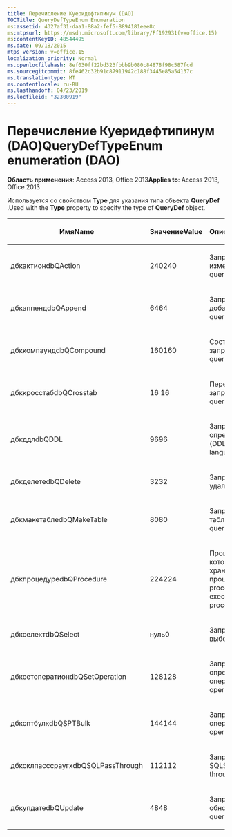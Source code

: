 ```yaml
---
title: Перечисление Куеридефтипинум (DAO)
TOCTitle: QueryDefTypeEnum Enumeration
ms:assetid: 4327af31-daa1-88a2-fef5-8894181eee8c
ms:mtpsurl: https://msdn.microsoft.com/library/Ff192931(v=office.15)
ms:contentKeyID: 48544495
ms.date: 09/18/2015
mtps_version: v=office.15
localization_priority: Normal
ms.openlocfilehash: 8ef030ff22bd323fbbb9b080c84878f98c587fcd
ms.sourcegitcommit: 8fe462c32b91c87911942c188f3445e85a54137c
ms.translationtype: MT
ms.contentlocale: ru-RU
ms.lasthandoff: 04/23/2019
ms.locfileid: "32300919"
---
```

# <a name="querydeftypeenum-enumeration-dao"></a><span data-ttu-id="bbc04-102">Перечисление Куеридефтипинум (DAO)</span><span class="sxs-lookup"><span data-stu-id="bbc04-102">QueryDefTypeEnum enumeration (DAO)</span></span>


<span data-ttu-id="bbc04-103">**Область применения**: Access 2013, Office 2013</span><span class="sxs-lookup"><span data-stu-id="bbc04-103">**Applies to**: Access 2013, Office 2013</span></span>

<span data-ttu-id="bbc04-104">Используется со свойством **Type** для указания типа объекта **QueryDef** .</span><span class="sxs-lookup"><span data-stu-id="bbc04-104">Used with the **Type** property to specify the type of **QueryDef** object.</span></span>

<table>
<colgroup>
<col style="width: 33%" />
<col style="width: 33%" />
<col style="width: 33%" />
</colgroup>
<thead>
<tr class="header">
<th><p><span data-ttu-id="bbc04-105">Имя</span><span class="sxs-lookup"><span data-stu-id="bbc04-105">Name</span></span></p></th>
<th><p><span data-ttu-id="bbc04-106">Значение</span><span class="sxs-lookup"><span data-stu-id="bbc04-106">Value</span></span></p></th>
<th><p><span data-ttu-id="bbc04-107">Описание</span><span class="sxs-lookup"><span data-stu-id="bbc04-107">Description</span></span></p></th>
</tr>
</thead>
<tbody>
<tr class="odd">
<td><p><span data-ttu-id="bbc04-108">дбкактион</span><span class="sxs-lookup"><span data-stu-id="bbc04-108">dbQAction</span></span></p></td>
<td><p><span data-ttu-id="bbc04-109">240</span><span class="sxs-lookup"><span data-stu-id="bbc04-109">240</span></span></p></td>
<td><p><span data-ttu-id="bbc04-110">Запрос на изменение</span><span class="sxs-lookup"><span data-stu-id="bbc04-110">Action query</span></span></p></td>
</tr>
<tr class="even">
<td><p><span data-ttu-id="bbc04-111">дбкаппенд</span><span class="sxs-lookup"><span data-stu-id="bbc04-111">dbQAppend</span></span></p></td>
<td><p><span data-ttu-id="bbc04-112">64</span><span class="sxs-lookup"><span data-stu-id="bbc04-112">64</span></span></p></td>
<td><p><span data-ttu-id="bbc04-113">Запрос на добавление</span><span class="sxs-lookup"><span data-stu-id="bbc04-113">Append query</span></span></p></td>
</tr>
<tr class="odd">
<td><p><span data-ttu-id="bbc04-114">дбккомпаунд</span><span class="sxs-lookup"><span data-stu-id="bbc04-114">dbQCompound</span></span></p></td>
<td><p><span data-ttu-id="bbc04-115">160</span><span class="sxs-lookup"><span data-stu-id="bbc04-115">160</span></span></p></td>
<td><p><span data-ttu-id="bbc04-116">Составной запрос</span><span class="sxs-lookup"><span data-stu-id="bbc04-116">Compound query</span></span></p></td>
</tr>
<tr class="even">
<td><p><span data-ttu-id="bbc04-117">дбккросстаб</span><span class="sxs-lookup"><span data-stu-id="bbc04-117">dbQCrosstab</span></span></p></td>
<td><p><span data-ttu-id="bbc04-118">16 </span><span class="sxs-lookup"><span data-stu-id="bbc04-118">16</span></span></p></td>
<td><p><span data-ttu-id="bbc04-119">Перекрестный запрос</span><span class="sxs-lookup"><span data-stu-id="bbc04-119">Crosstab query</span></span></p></td>
</tr>
<tr class="odd">
<td><p><span data-ttu-id="bbc04-120">дбкддл</span><span class="sxs-lookup"><span data-stu-id="bbc04-120">dbQDDL</span></span></p></td>
<td><p><span data-ttu-id="bbc04-121">96</span><span class="sxs-lookup"><span data-stu-id="bbc04-121">96</span></span></p></td>
<td><p><span data-ttu-id="bbc04-122">Запрос языка определения данных (DDL)</span><span class="sxs-lookup"><span data-stu-id="bbc04-122">Data-definition language (DDL) query</span></span></p></td>
</tr>
<tr class="even">
<td><p><span data-ttu-id="bbc04-123">дбкделете</span><span class="sxs-lookup"><span data-stu-id="bbc04-123">dbQDelete</span></span></p></td>
<td><p><span data-ttu-id="bbc04-124">32</span><span class="sxs-lookup"><span data-stu-id="bbc04-124">32</span></span></p></td>
<td><p><span data-ttu-id="bbc04-125">Запрос на удаление</span><span class="sxs-lookup"><span data-stu-id="bbc04-125">Delete query</span></span></p></td>
</tr>
<tr class="odd">
<td><p><span data-ttu-id="bbc04-126">дбкмакетабле</span><span class="sxs-lookup"><span data-stu-id="bbc04-126">dbQMakeTable</span></span></p></td>
<td><p><span data-ttu-id="bbc04-127">80</span><span class="sxs-lookup"><span data-stu-id="bbc04-127">80</span></span></p></td>
<td><p><span data-ttu-id="bbc04-128">Запрос на создание таблицы</span><span class="sxs-lookup"><span data-stu-id="bbc04-128">Make-table query</span></span></p></td>
</tr>
<tr class="even">
<td><p><span data-ttu-id="bbc04-129">дбкпроцедуре</span><span class="sxs-lookup"><span data-stu-id="bbc04-129">dbQProcedure</span></span></p></td>
<td><p><span data-ttu-id="bbc04-130">224</span><span class="sxs-lookup"><span data-stu-id="bbc04-130">224</span></span></p></td>
<td><p><span data-ttu-id="bbc04-131">Процедура SQL, которая выполняет хранимую процедуру</span><span class="sxs-lookup"><span data-stu-id="bbc04-131">SQL procedure that executes a stored procedure</span></span></p></td>
</tr>
<tr class="odd">
<td><p><span data-ttu-id="bbc04-132">дбкселект</span><span class="sxs-lookup"><span data-stu-id="bbc04-132">dbQSelect</span></span></p></td>
<td><p><span data-ttu-id="bbc04-133">нуль</span><span class="sxs-lookup"><span data-stu-id="bbc04-133">0</span></span></p></td>
<td><p><span data-ttu-id="bbc04-134">Запрос на выборку</span><span class="sxs-lookup"><span data-stu-id="bbc04-134">Select query</span></span></p></td>
</tr>
<tr class="even">
<td><p><span data-ttu-id="bbc04-135">дбксетоператион</span><span class="sxs-lookup"><span data-stu-id="bbc04-135">dbQSetOperation</span></span></p></td>
<td><p><span data-ttu-id="bbc04-136">128</span><span class="sxs-lookup"><span data-stu-id="bbc04-136">128</span></span></p></td>
<td><p><span data-ttu-id="bbc04-137">Запрос на определение операции</span><span class="sxs-lookup"><span data-stu-id="bbc04-137">Set operation query</span></span></p></td>
</tr>
<tr class="odd">
<td><p><span data-ttu-id="bbc04-138">дбксптбулк</span><span class="sxs-lookup"><span data-stu-id="bbc04-138">dbQSPTBulk</span></span></p></td>
<td><p><span data-ttu-id="bbc04-139">144</span><span class="sxs-lookup"><span data-stu-id="bbc04-139">144</span></span></p></td>
<td><p><span data-ttu-id="bbc04-140">Запрос массовой операции</span><span class="sxs-lookup"><span data-stu-id="bbc04-140">Bulk operation query</span></span></p></td>
</tr>
<tr class="even">
<td><p><span data-ttu-id="bbc04-141">дбксклпасссраугх</span><span class="sxs-lookup"><span data-stu-id="bbc04-141">dbQSQLPassThrough</span></span></p></td>
<td><p><span data-ttu-id="bbc04-142">112</span><span class="sxs-lookup"><span data-stu-id="bbc04-142">112</span></span></p></td>
<td><p><span data-ttu-id="bbc04-143">Запрос к серверу SQL</span><span class="sxs-lookup"><span data-stu-id="bbc04-143">SQL pass-through query</span></span></p></td>
</tr>
<tr class="odd">
<td><p><span data-ttu-id="bbc04-144">дбкупдате</span><span class="sxs-lookup"><span data-stu-id="bbc04-144">dbQUpdate</span></span></p></td>
<td><p><span data-ttu-id="bbc04-145">48</span><span class="sxs-lookup"><span data-stu-id="bbc04-145">48</span></span></p></td>
<td><p><span data-ttu-id="bbc04-146">Запрос на обновление</span><span class="sxs-lookup"><span data-stu-id="bbc04-146">Update query</span></span></p></td>
</tr>
</tbody>
</table>

